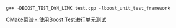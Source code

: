 ```
g++ -DBOOST_TEST_DYN_LINK test.cpp -lboost_unit_test_framework
```

[CMake菜谱 - 使用Boost Test进行单元测试](https://www.bookstack.cn/read/CMake-Cookbook/content-chapter4-4.4-chinese.md)